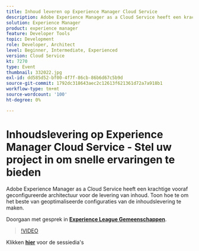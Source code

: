 ```yaml
---
title: Inhoud leveren op Experience Manager Cloud Service
description: Adobe Experience Manager as a Cloud Service heeft een krachtige vooraf geconfigureerde architectuur voor de levering van inhoud. Toon hoe te om het beste van geoptimaliseerde configuraties van de inhoudslevering te maken. Deze sessie is afgeleverd als onderdeel van de Adobe Developers Live Content-gebeurtenis.
solution: Experience Manager
product: experience manager
feature: Developer Tools
topic: Development
role: Developer, Architect
level: Beginner, Intermediate, Experienced
version: Cloud Service
kt: 7270
type: Event
thumbnail: 332022.jpg
exl-id: dd585d52-bf00-4f7f-86cb-86b6d67c5b9d
source-git-commit: 1792dc318643aec2c12613f621361d72a7a918b1
workflow-type: tm+mt
source-wordcount: '100'
ht-degree: 0%

---
```


# Inhoudslevering op Experience Manager Cloud Service - Stel uw project in om snelle ervaringen te bieden

Adobe Experience Manager as a Cloud Service heeft een krachtige vooraf geconfigureerde architectuur voor de levering van inhoud. Toon hoe te om het beste van geoptimaliseerde configuraties van de inhoudslevering te maken.

Doorgaan met gesprek in **[Experience League Gemeenschappen](https://adobe.ly/36Yd3v6)**.

>[!VIDEO](https://video.tv.adobe.com/v/332022/?quality=12&learn=on&hidetitle=true)

Klikken **[hier](/help/adobe-developers-live/assets/content-delivery-on-aemcs.pdf)** voor de sessiedia&#39;s
